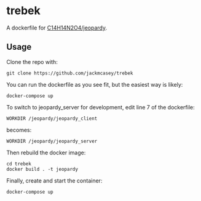 # trebek
A dockerfile for [C14H14N2O4/jeopardy](https://github.com/C14H14N2O4/jeopardy/).

## Usage

Clone the repo with:

`git clone https://github.com/jackmcasey/trebek`

You can run the dockerfile as you see fit, but the easiest way is likely:

`docker-compose up`

To switch to jeopardy_server for development, edit line 7 of the dockerfile:

`WORKDIR /jeopardy/jeopardy_client`

becomes:

`WORKDIR /jeopardy/jeopardy_server`

Then rebuild the docker image:

```
cd trebek
docker build . -t jeopardy
```

Finally, create and start the container:

`docker-compose up`
